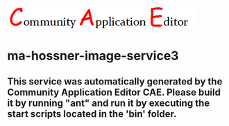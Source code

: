 ![CAE](https://github.com/CAE-Community-Application-Editor/microservice-ma-hossner-image-service3/blob/master/img/logo.png)  

ma-hossner-image-service3
===================


This service was automatically generated by the Community Application Editor CAE. Please build it by running "ant" and run it by executing the start scripts located in the 'bin' folder.
---------------
